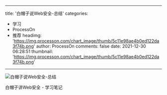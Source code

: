 
---
title: '白帽子说Web安全-总结'
categories: 
 - 学习
 - ProcessOn
 - 推荐
headimg: 'https://img.processon.com/chart_image/thumb/5c11e98ae4b0ed122da3f74b.png'
author: ProcessOn
comments: false
date: 2021-12-30 06:28:51
thumbnail: 'https://img.processon.com/chart_image/thumb/5c11e98ae4b0ed122da3f74b.png'
---

<div>   
<img class="thumb" alt="白帽子说Web安全-总结" src="https://img.processon.com/chart_image/thumb/5c11e98ae4b0ed122da3f74b.png" referrerpolicy="no-referrer">
<p>白帽子讲Web安全 - 学习笔记</p>  
</div>
            